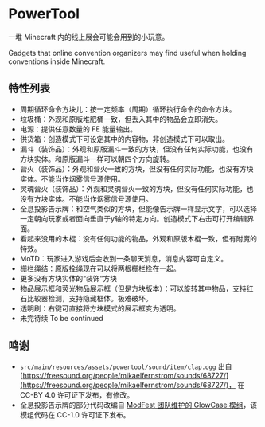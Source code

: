 # PowerTool

一堆 Minecraft 内的线上展会可能会用到的小玩意。

Gadgets that online convention organizers may find useful when holding conventions inside Minecraft.

## 特性列表

- 周期循环命令方块儿：按一定频率（周期）循环执行命令的命令方块。
- 垃圾桶：外观和原版堆肥桶一致，但丢入其中的物品会立即消失。
- 电源：提供任意数量的 FE 能量输出。
- 供货箱：创造模式下可设定其中的内容物，非创造模式下可以取出。
- 漏斗（装饰品）：外观和原版漏斗一致的方块，但没有任何实际功能，也没有方块实体。和原版漏斗一样可以朝四个方向旋转。
- 营火（装饰品）：外观和营火一致的方块，但没有任何实际功能，也没有方块实体。不能当作烟雾信号源使用。
- 灵魂营火（装饰品）：外观和灵魂营火一致的方块，但没有任何实际功能，也没有方块实体。不能当作烟雾信号源使用。
- 全息投影告示牌：和空气类似的方块，但能像告示牌一样显示文字，可以选择一定朝向玩家或者面向垂直于y轴的特定方向。创造模式下右击可打开编辑界面。
- 看起来没用的木棍：没有任何功能的物品，外观和原版木棍一致，但有附魔的特效。
- MoTD：玩家进入游戏后会收到一条聊天消息，消息内容可自定义。
- 栅栏绳结：原版拴绳现在可以将两根栅栏拴在一起。
- 更多没有方块实体的“装饰”方块
- 物品展示框和荧光物品展示框（但是方块版本）：可以旋转其中物品，支持红石比较器检测，支持隐藏框体。极难破坏。
- 透明刷：右键可直接将方块模式的展示框变为透明。
- 未完待续 To be continued

## 鸣谢

- `src/main/resources/assets/powertool/sound/item/clap.ogg`
  出自 [https://freesound.org/people/mikaelfernstrom/sounds/68727/](https://freesound.org/people/mikaelfernstrom/sounds/68727/)，
  在 CC-BY 4.0 许可证下发布，有修改。
- 全息投影告示牌的部分代码改编自 [ModFest 团队维护的 GlowCase 模组](https://github.com/ModFest/glowcase)，该模组代码在 CC-1.0 许可证下发布。